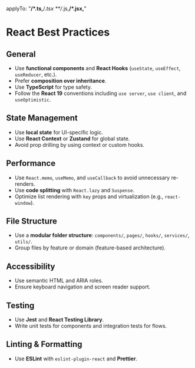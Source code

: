 applyTo: "**/*.ts,**/*.tsx **/*.js,**/*.jsx,**"

# React Best Practices

## General
- Use **functional components** and **React Hooks** (`useState`, `useEffect`, `useReducer`, etc.).
- Prefer **composition over inheritance**.
- Use **TypeScript** for type safety.
- Follow the **React 19** conventions including `use server`, `use client`, and `useOptimistic`.

## State Management
- Use **local state** for UI-specific logic.
- Use **React Context** or **Zustand** for global state.
- Avoid prop drilling by using context or custom hooks.

## Performance
- Use `React.memo`, `useMemo`, and `useCallback` to avoid unnecessary re-renders.
- Use **code splitting** with `React.lazy` and `Suspense`.
- Optimize list rendering with `key` props and virtualization (e.g., `react-window`).

## File Structure
- Use a **modular folder structure**: `components/`, `pages/`, `hooks/`, `services/`, `utils/`.
- Group files by feature or domain (feature-based architecture).

## Accessibility
- Use semantic HTML and ARIA roles.
- Ensure keyboard navigation and screen reader support.

## Testing
- Use **Jest** and **React Testing Library**.
- Write unit tests for components and integration tests for flows.

## Linting & Formatting
- Use **ESLint** with `eslint-plugin-react` and **Prettier**.
